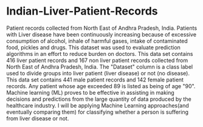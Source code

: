 # Indian-Liver-Patient-Records
Patient records collected from North East of Andhra Pradesh, India. Patients with Liver disease have been continuously increasing because of excessive consumption of alcohol, inhale of harmful gases, intake of contaminated food, pickles and drugs. This dataset was used to evaluate prediction algorithms in an effort to reduce burden on doctors. This data set contains 416 liver patient records and 167 non liver patient records collected from North East of Andhra Pradesh, India. The "Dataset" column is a class label used to divide groups into liver patient (liver disease) or not (no disease). This data set contains 441 male patient records and 142 female patient records.  Any patient whose age exceeded 89 is listed as being of age "90". Machine learning (ML) proves to be effective in assisting in making decisions and predictions from the large quantity of data produced by the healthcare industry. I will be applying Machine Learning approaches(and eventually comparing them) for classifying whether a person is suffering from liver disease or not.  
